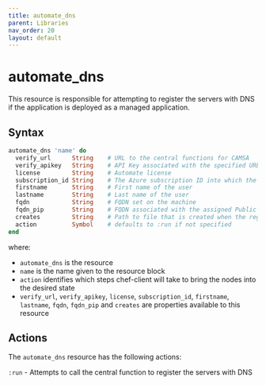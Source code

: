 ```yaml
---
title: automate_dns
parent: Libraries
nav_order: 20
layout: default
---
```


# automate_dns

This resource is responsible for attempting to register the servers with DNS if the application is deployed as a managed application.

## Syntax

```ruby
automate_dns 'name' do
  verify_url      String    # URL to the central functions for CAMSA
  verify_apikey   String    # API Key associated with the specified URL
  license         String    # Automate license
  subscription_id String    # The Azure subscription ID into which the application has been deployed
  firstname       String    # First name of the user
  lastname        String    # Last name of the user
  fqdn            String    # FQDN set on the machine
  fqdn_pip        String    # FQDN associated with the assigned Public IP address
  creates         String    # Path to file that is created when the registration is successful
  action          Symbol    # defaults to :run if not specified
end
```

where:

 - `automate_dns` is the resource
 - `name` is the name given to the resource block
 - `action` identifies which steps chef-client will take to bring the nodes into the desired state
 -  `verify_url`, `verify_apikey`, `license`, `subscription_id`, `firstname`, `lastname`, `fqdn`, `fqdn_pip` and `creates` are properties available to this resource

## Actions

The `automate_dns` resource has the following actions:

`:run` - Attempts to call the central function to register the servers with DNS

